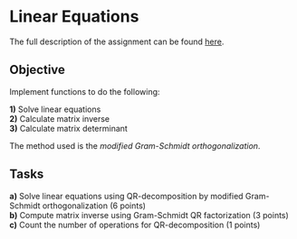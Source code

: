 # Linear Equations

The full description of the assignment can be found [here](https://fedorov.sdfeu.org/prog/homeworks/lineq.htm).

## Objective

Implement functions to do the following:

**1)** Solve linear equations  
**2)** Calculate matrix inverse  
**3)** Calculate matrix determinant  

The method used is the *modified Gram-Schmidt orthogonalization*.

## Tasks

**a)** Solve linear equations using QR-decomposition by modified Gram-Schmidt orthogonalization (6 points)   
**b)** Compute matrix inverse using Gram-Schmidt QR factorization (3 points)  
**c)** Count the number of operations for QR-decomposition (1 points)  
